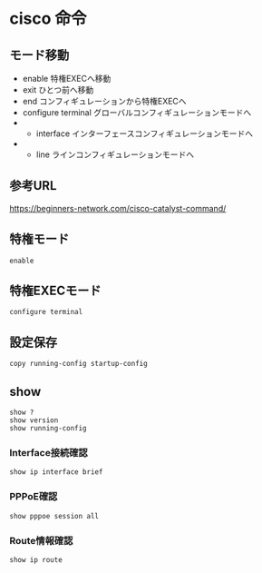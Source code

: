 # cisco 命令

## モード移動
- enable	特権EXECへ移動
- exit	ひとつ前へ移動
- end	コンフィギュレーションから特権EXECへ
- configure terminal	グローバルコンフィギュレーションモードへ
- - interface	インターフェースコンフィギュレーションモードへ
- - line	ラインコンフィギュレーションモードへ

## 参考URL
https://beginners-network.com/cisco-catalyst-command/

## 特権モード
```
enable
```
## 特権EXECモード
```
configure terminal
```

## 設定保存
```
copy running-config startup-config
```

## show
```
show ?
show version
show running-config
```
### Interface接続確認
```
show ip interface brief
```

### PPPoE確認
```
show pppoe session all
```

### Route情報確認
```
show ip route
```
